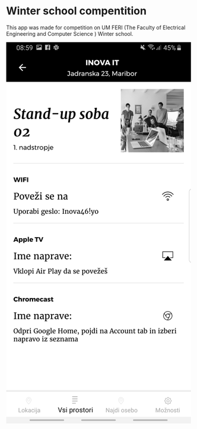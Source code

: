 # Winter school compentition 

This app was made for competition on UM FERI (The Faculty of Electrical Engineering and Computer Science ) Winter school. 

![alt screen](https://raw.githubusercontent.com/joze1239/zs_2019_beacons_app/master/screens/Screenshot_20190716-085931_Zimska%20ola.jpg?token=AKB7MFUPXZMZO2EXQPT26K25FWCRY)

